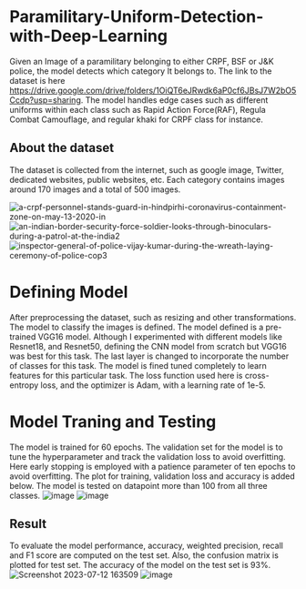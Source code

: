 # Paramilitary-Uniform-Detection-with-Deep-Learning
Given an Image of a paramilitary belonging to either CRPF, BSF or J&amp;K police, the model detects which category It belongs to. The link to the dataset is here https://drive.google.com/drive/folders/1OiQT6eJRwdk6aP0cf6JBsJ7W2bO5Ccdp?usp=sharing.
The model handles edge cases such as different uniforms within each class such as Rapid Action Force(RAF), Regula Combat Camouflage, and regular khaki for CRPF class for instance.

## About the dataset
The dataset is collected from the internet, such as google image, Twitter, dedicated websites, public websites, etc. Each category contains images around 170 images and a total of 500 images. 

![a-crpf-personnel-stands-guard-in-hindpirhi-coronavirus-containment-zone-on-may-13-2020-in](https://github.com/tjorgais/Paramilitary-Uniform-Detection-with-Deep-Learning/assets/42938890/281cf9b1-ae36-4863-9a20-e15358920ffb)
![an-indian-border-security-force-soldier-looks-through-binoculars-during-a-patrol-at-the-india2](https://github.com/tjorgais/Paramilitary-Uniform-Detection-with-Deep-Learning/assets/42938890/36c4b604-4db8-42db-8fb5-d07b65069383)
![inspector-general-of-police-vijay-kumar-during-the-wreath-laying-ceremony-of-police-cop3](https://github.com/tjorgais/Paramilitary-Uniform-Detection-with-Deep-Learning/assets/42938890/02457ed7-89d3-47cf-80a0-ea97128a2190)


# Defining Model
After preprocessing the dataset, such as resizing and other transformations. The model to classify the images is defined.
The model defined is a pre-trained VGG16 model. Although I experimented with different models like Resnet18, and Resnet50, defining the CNN model from scratch but VGG16 was best for this task. The last layer is changed to incorporate the number of classes for this task. The model is fined tuned completely to learn features for this particular task. The loss function used here is cross-entropy loss, and the optimizer is Adam, with a learning rate of 1e-5.

# Model Traning and Testing
The model is trained for 60 epochs. The validation set for the model is to tune the hyperparameter and track the validation loss to avoid overfitting. Here early stopping is employed with a patience parameter of ten epochs to avoid overfitting. The plot for training, validation loss and accuracy is added below. The model is tested on datapoint more than 100 from all three classes. 
![image](https://github.com/tjorgais/Paramilitary-Uniform-Detection-with-Deep-Learning/assets/42938890/3e3f1f7b-6194-4cc7-b23c-b077ff3c3bcf)
![image](https://github.com/tjorgais/Paramilitary-Uniform-Detection-with-Deep-Learning/assets/42938890/c27ed63f-dc67-4aa0-97d0-16019a2913cb)


## Result
To evaluate the model performance, accuracy, weighted precision, recall and F1 score are computed on the test set. Also, the confusion matrix is plotted for test set. The accuracy of the model on the test set is 93%.
![Screenshot 2023-07-12 163509](https://github.com/tjorgais/Paramilitary-Uniform-Detection-with-Deep-Learning/assets/42938890/fcb90457-749e-4a8e-9013-11ff793e8fa6)
![image](https://github.com/tjorgais/Paramilitary-Uniform-Detection-with-Deep-Learning/assets/42938890/8ecae6a4-d5d1-43a9-8e39-2360cde017ae)



